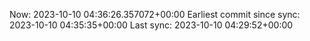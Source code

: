 Now: 2023-10-10 04:36:26.357072+00:00 Earliest commit since sync: 2023-10-10 04:35:35+00:00 Last sync: 2023-10-10 04:29:52+00:00
